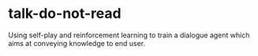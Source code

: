 # talk-do-not-read
Using self-play and reinforcement learning to train a dialogue agent which aims at conveying knowledge to end user.
